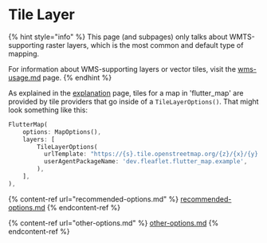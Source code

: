 # Tile Layer

{% hint style="info" %}
This page (and subpages) only talks about WMTS-supporting raster layers, which is the most common and default type of mapping.

For information about WMS-supporting layers or vector tiles, visit the [wms-usage.md](../wms-usage.md "mention") page.
{% endhint %}

As explained in the [explanation](../../../getting-started/explanation/ "mention") page, tiles for a map in 'flutter\_map' are provided by tile providers that go inside of a `TileLayerOptions()`. That might look something like this:

```dart
FlutterMap(
    options: MapOptions(),
    layers: [
        TileLayerOptions(
          urlTemplate: "https://{s}.tile.openstreetmap.org/{z}/{x}/{y}.png",
          userAgentPackageName: 'dev.fleaflet.flutter_map.example',
        ),
    ],
),
```

{% content-ref url="recommended-options.md" %}
[recommended-options.md](recommended-options.md)
{% endcontent-ref %}

{% content-ref url="other-options.md" %}
[other-options.md](other-options.md)
{% endcontent-ref %}
